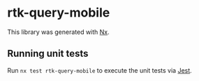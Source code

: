 # rtk-query-mobile

This library was generated with [Nx](https://nx.dev).

## Running unit tests

Run `nx test rtk-query-mobile` to execute the unit tests via [Jest](https://jestjs.io).
